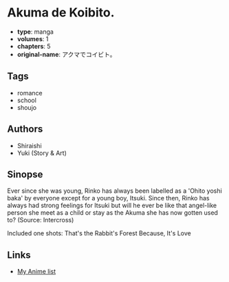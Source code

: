 # Akuma de Koibito.

-   **type**: manga
-   **volumes**: 1
-   **chapters**: 5
-   **original-name**: アクマでコイビト。

## Tags

-   romance
-   school
-   shoujo

## Authors

-   Shiraishi
-   Yuki (Story & Art)

## Sinopse

Ever since she was young, Rinko has always been labelled as a 'Ohito yoshi baka' by everyone except for a young boy, Itsuki. Since then, Rinko has always had strong feelings for Itsuki but will he ever be like that angel-like person she meet as a child or stay as the Akuma she has now gotten used to? (Source: Intercross)

Included one shots:
That's the Rabbit's Forest
Because, It's Love

## Links

-   [My Anime list](https://myanimelist.net/manga/7279/Akuma_de_Koibito)
